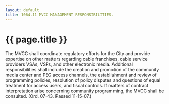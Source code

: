 ```yaml
---
layout: default 
title: 1064.11 MVCC MANAGEMENT RESPONSIBILITIES.
---
```


{{ page.title }}
================

The MVCC shall coordinate regulatory efforts for the City and provide
expertise on other matters regarding cable franchises, cable service
providers VSAs, VSPs, and other electronic media. Additional
responsibilities shall include the creation and promotion of the
community media center and PEG access channels, the establishment and
review of programming policies, resolution of policy disputes and
questions of equal treatment for access users, and fiscal controls. If
matters of contract interpretation arise concerning community
programming, the MVCC shall be consulted. (Ord. 07-43. Passed 11-15-07.)
